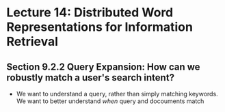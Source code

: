# Lecture 14: Distributed Word Representations for Information Retrieval

## Section 9.2.2 Query Expansion: How can we robustly match a user's search intent?

- We want to understand a query, rather than simply matching keywords. We want to better understand *when* query and docouments match
